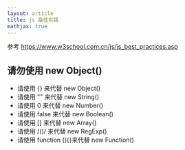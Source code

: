 ```yaml
---
layout: article
title: js 最佳实践
mathjax: true
---
```



参考 https://www.w3school.com.cn/js/js_best_practices.asp

## 请勿使用 new Object()

- 请使用 {} 来代替 new Object()
- 请使用 "" 来代替 new String()
- 请使用 0 来代替 new Number()
- 请使用 false 来代替 new Boolean()
- 请使用 [] 来代替 new Array()
- 请使用 /()/ 来代替 new RegExp()
- 请使用 function (){}来代替 new Function()
